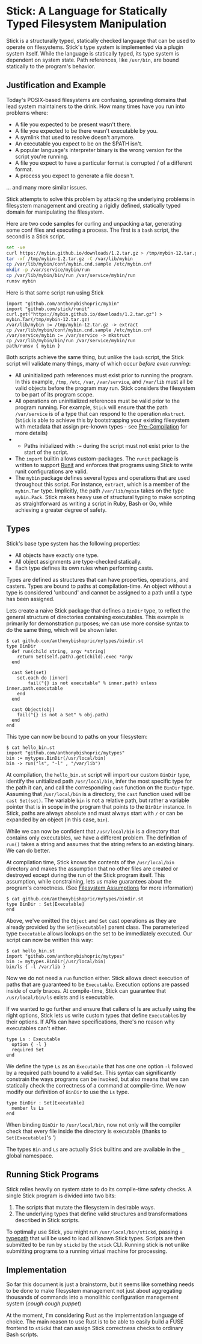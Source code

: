 # Stick: A Language for Statically Typed Filesystem Manipulation
Stick is a structurally typed, statically checked language that can be used to operate on filesystems. Stick's type system is implemented via a plugin system itself. While the language is statically typed, its type system is dependent on system state. Path references, like `/usr/bin`, are bound statically to the program's behavior. 

## Justification and Example

Today's POSIX-based filesystems are confusing, sprawling domains that lead system maintainers to the drink. How many times have you run into problems where:

* A file you expected to be present wasn't there.
* A file you expected to be there wasn't executable by you.
* A symlink that used to resolve doesn't anymore.
* An executable you expect to be on the $PATH isn't.
* A popular language's interpreter binary is the wrong version for the script you're running. 
* A file you expect to have a particular format is corrupted / of a different format.
* A process you expect to generate a file doesn't.

... and many more similar issues.

Stick attempts to solve this problem by attacking the underlying problems in filesystem management and creating a rigidly defined, statically typed domain for manipulating the filesystem.

Here are two code samples for curling and unpacking a tar, generating some conf files and executing a process. The first is a `bash` script, the second is a Stick script.

```bash
set -ve
curl https://mybin.github.io/downloads/1.2.tar.gz > /tmp/mybin-12.tar.gz
tar -xf /tmp/mybin-1.2.tar.gz -C /var/lib/mybin
cp /var/lib/mybin/conf/mybin.cnd.sample /etc/mybin.cnf
mkdir -p /var/service/mybin/run
cp /var/lib/mybin/bin/run /var/service/mybin/run
runsv mybin
```

Here is that same script run using Stick
```
import "github.com/anthonybishopric/mybin"
import "github.com/stick/runit"
curl.get("https://mybin.github.io/downloads/1.2.tar.gz") > mybin.Tar(/tmp/mybin-12.tar.gz)
/var/lib/mybin := /tmp/mybin-12.tar.gz -> extract
cp /var/lib/mybin/conf/mybin.cnd.sample /etc/mybin.cnf
/var/service/mybin := /var/service -> mkstruct
cp /var/lib/mybin/bin/run /var/service/mybin/run
path/runsv { mybin }
```

Both scripts achieve the same thing, but unlike the `bash` script, the Stick script will validate many things, many of which occur _before even running_:

* All uninitialized path references must exist prior to running the program. In this example, `/tmp`, `/etc`, `/var`, `/var/service`, and `/var/lib` must all be valid objects before the program may run. Stick considers the filesystem to be part of its program scope.
* All operations on uninitialized references must be valid prior to the program running. For example, `Stick` will ensure that the path `/var/service` is of a type that can respond to the operation `mkstruct`. (`Stick` is able to achieve this by bootstrapping your existing filesystem with metadata that assign pre-known types - see [Pre-Compilation](#pre-compilation) for more details)
* * Paths initialized with `:=` during the script must not exist prior to the start of the script.
* The `import` builtin allows custom-packages. The `runit` package is written to support [Runit](http://smarden.org/runit/) and enforces that programs using Stick to write runit configurations are valid.
* The `mybin` package defines several types and operations that are used throughout this script. For instance, `extract`, which is a member of the `mybin.Tar` type. Implicitly, the path `/var/lib/mybin` takes on the type `mybin.Pack`. Stick makes heavy use of structural typing to make scripting as straightforward as writing a script in Ruby, Bash or Go, while achieving a greater degree of safety. 

## Types

Stick's base type system has the following properties:

* All objects have exactly one type.
* All object assignments are type-checked statically.
* Each type defines its own rules when performing casts.

Types are defined as structures that can have properties, operations, and casters. Types are bound to paths at compilation-time. An object without a type is considered 'unbound' and cannot be assigned to a path until a type has been assigned.

Lets create a naive Stick package that defines a `BinDir` type, to reflect the general structure of directories containing executables. This example is primarily for demonstration purposes; we can use more consise syntax to do the same thing, which will be shown later.

```
$ cat github.com/anthonybishopric/mytypes/bindir.st
type BinDir
  def run(child string, argv *string)
    return Set(self.path).get(child).exec *argv
  end

  cast Set(set)
    set.each do |inner|
        fail("{} is not executable" % inner.path) unless inner.path.executable
    end
  end

  cast Object(obj)
    fail("{} is not a Set" % obj.path)
  end
end

```

This type can now be bound to paths on your filesystem:
```
$ cat hello_bin.st
import "github.com/anthonybishopric/mytypes"
bin := mytypes.BinDir(/usr/local/bin)
bin -> run("ls", "-l" , "/var/lib")
```

At compilation, the `hello_bin.st` script will import our custom `BinDir` type, identify the unitialized path `/usr/local/bin`, infer the most specific type for the path it can, and call the corresponding `cast` function on the `BinDir` type. Assuming that `/usr/local/bin` is a directory, the `cast` function used will be `cast Set(set)`. The variable `bin` is not a relative path, but rather a variable pointer that is in scope in the program that points to the `BinDir` instance. In Stick, paths are always absolute and must always start with `/` or can be expanded by an object (in this case, `bin`).

While we can now be confident that `/usr/local/bin` is a directory that contains only executables, we have a different problem. The definition of `run()` takes a string and assumes that the string refers to an existing binary. We can do better. 

At compilation time, Stick knows the contents of the `/usr/local/bin` directory and makes the assumption that no other files are created or destroyed except during the run of the Stick program itself. This assumption, while constraining, lets us make guarantees about the program's correctness. (See [Filesystem Assumptions](#filesystem-assumptions) for more information)

```
$ cat github.com/anthonybishopric/mytypes/bindir.st
type BinDir : Set[Executable]
end

```

Above, we've omitted the `Object` and `Set` cast operations as they are already provided by the `Set[Executable]` parent class. The parameterized type `Executable` allows lookups on the set to be immediately executed. Our script can now be written this way:

```
$ cat hello_bin.st
import "github.com/anthonybishopric/mytypes"
bin := mytypes.BinDir(/usr/local/bin)
bin/ls { -l /var/lib }
```

Now we do not need a `run` function either. Stick allows direct execution of paths that are guaranteed to be `Executable`. Execution options are passed inside of curly braces. At compile-time, Stick can guarantee that `/usr/local/bin/ls` exists and is executable.

If we wanted to go further and ensure that callers of ls are actually using the right options, Stick lets us write custom types that define `Executable`s by their options. If APIs can have specifications, there's no reason why executables can't either.

```
type Ls : Executable
  option { -l }
  required Set
end
```

We define the type `Ls` as an `Executable` that has one one option `-l` followed by a required path bound to a valid `Set`. This syntax can significantly constrain the ways programs can be invoked, but also means that we can statically check the correctness of a command at compile-time. We now modify our definition of `BinDir` to use the `Ls` type.

```
type BinDir : Set[Executable]
  member ls Ls
end
```

When binding `BinDir` to `/usr/local/bin`, now not only will the compiler check that every file inside the directory is executable (thanks to `Set[Executable]`'s ')

The types `Bin` and `Ls` are actually Stick builtins and are available in the `_` global namespace.

## Running Stick Programs

Stick relies heavily on system state to do its compile-time safety checks. A single Stick program is divided into two bits:

1. The scripts that mutate the filesystem in desirable ways.
2. The underlying types that define valid structures and transformations described in Stick scripts.

To optimally use Stick, you might run `/usr/local/bin/stickd`, passing a [typepath](#typepath) that will be used to load all known Stick types. Scripts are then submitted to be run by `stickd` by the `stick` CLI. Running stick is not unlike submitting programs to a running virtual machine for processing. 

## Implementation

So far this document is just a brainstorm, but it seems like something needs to be done to make filesystem management not just about aggregating thousands of commands into a monolithic configuration management system (*cough cough puppet*)

At the moment, I'm considering Rust as the implementation language of choice. The main reason to use Rust is to be able to easily build a FUSE frontend to `stickd` that can assign Stick correctness checks to ordinary Bash scripts. 
